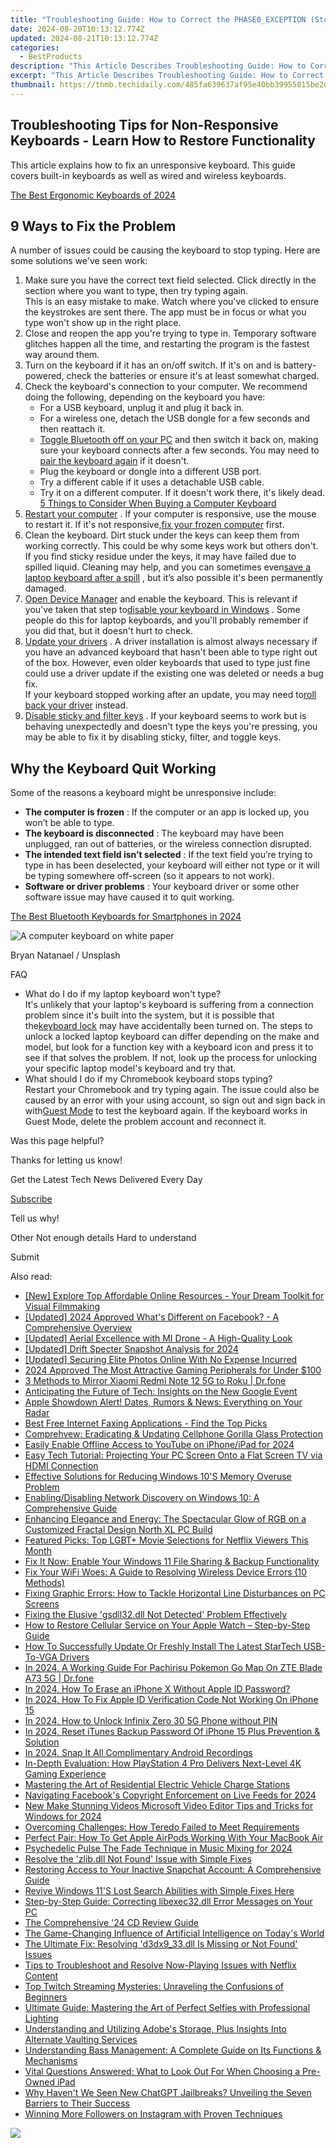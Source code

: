 ```yaml
---
title: "Troubleshooting Guide: How to Correct the PHASE0_EXCEPTION (Stop 0X00000078) Issue"
date: 2024-08-20T10:13:12.774Z
updated: 2024-08-21T10:13:12.774Z
categories:
  - BestProducts
description: "This Article Describes Troubleshooting Guide: How to Correct the PHASE0_EXCEPTION (Stop 0X00000078) Issue"
excerpt: "This Article Describes Troubleshooting Guide: How to Correct the PHASE0_EXCEPTION (Stop 0X00000078) Issue"
thumbnail: https://thmb.techidaily.com/485fa639637af95e40bb39955015be2d5660936e6475a435b4a4c85695223b88.jpg
---
```


## Troubleshooting Tips for Non-Responsive Keyboards - Learn How to Restore Functionality
 This article explains how to fix an unresponsive keyboard. This guide covers built-in keyboards as well as wired and wireless keyboards.

[The Best Ergonomic Keyboards of 2024](https://www.lifewire.com/best-ergonomic-keyboards-4147386)

## 9 Ways to Fix the Problem

 A number of issues could be causing the keyboard to stop typing. Here are some solutions we've seen work:  

1. Make sure you have the correct text field selected. Click directly in the section where you want to type, then try typing again.  
 This is an easy mistake to make. Watch where you've clicked to ensure the keystrokes are sent there. The app must be in focus or what you type won't show up in the right place.
2. Close and reopen the app you're trying to type in. Temporary software glitches happen all the time, and restarting the program is the fastest way around them.
3. Turn on the keyboard if it has an on/off switch. If it's on and is battery-powered, check the batteries or ensure it's at least somewhat charged.
4. Check the keyboard's connection to your computer. We recommend doing the following, depending on the keyboard you have:  
   * For a USB keyboard, unplug it and plug it back in.  
   * For a wireless one, detach the USB dongle for a few seconds and then reattach it.  
   * [Toggle Bluetooth off on your PC](https://www.lifewire.com/turn-on-bluetooth-in-windows-11-5216193) and then switch it back on, making sure your keyboard connects after a few seconds. You may need to [pair the keyboard again](https://www.lifewire.com/set-up-a-bluetooth-device-2640340) if it doesn't.  
   * Plug the keyboard or dongle into a different USB port.  
   * Try a different cable if it uses a detachable USB cable.  
   * Try it on a different computer. If it doesn't work there, it's likely dead.  
[5 Things to Consider When Buying a Computer Keyboard](https://www.lifewire.com/important-keyboard-features-2640341)
5. [Restart your computer](https://www.lifewire.com/how-to-reboot-a-computer-2624568) . If your computer is responsive, use the mouse to restart it. If it's not responsive,[fix your frozen computer](https://www.lifewire.com/fix-frozen-computer-5217030) first.
6. Clean the keyboard. Dirt stuck under the keys can keep them from working correctly. This could be why some keys work but others don't.  
 If you find sticky residue under the keys, it may have failed due to spilled liquid. Cleaning may help, and you can sometimes even[save a laptop keyboard after a spill](https://www.lifewire.com/steps-to-laptop-spill-repair-2378134) , but it’s also possible it's been permanently damaged.
7. [Open Device Manager](https://www.lifewire.com/how-to-open-device-manager-2626075) and enable the keyboard. This is relevant if you've taken that step to[disable your keyboard in Windows](https://www.lifewire.com/disable-laptop-keyboard-in-windows-11-5196395) . Some people do this for laptop keyboards, and you'll probably remember if you did that, but it doesn't hurt to check.
8. [Update your drivers](https://www.lifewire.com/how-to-update-drivers-in-windows-2619214) . A driver installation is almost always necessary if you have an advanced keyboard that hasn't been able to type right out of the box. However, even older keyboards that used to type just fine could use a driver update if the existing one was deleted or needs a bug fix.  
 If your keyboard stopped working after an update, you may need to[roll back your driver](https://www.lifewire.com/how-to-roll-back-a-driver-in-windows-2619217) instead.
9. [Disable sticky and filter keys](https://www.lifewire.com/how-to-turn-off-sticky-keys-windows-4692841) . If your keyboard seems to work but is behaving unexpectedly and doesn't type the keys you're pressing, you may be able to fix it by disabling sticky, filter, and toggle keys.

## Why the Keyboard Quit Working

 Some of the reasons a keyboard might be unresponsive include:

* **The computer is frozen** : If the computer or an app is locked up, you won’t be able to type.
* **The keyboard is disconnected** : The keyboard may have been unplugged, ran out of batteries, or the wireless connection disrupted.
* **The intended text field isn’t selected** : If the text field you’re trying to type in has been deselected, your keyboard will either not type or it will be typing somewhere off-screen (so it appears to not work).
* **Software or driver problems** : Your keyboard driver or some other software issue may have caused it to quit working.

[The Best Bluetooth Keyboards for Smartphones in 2024](https://www.lifewire.com/best-bluetooth-keyboards-for-smartphones-4177695)

![A computer keyboard on white paper](https://www.lifewire.com/thmb/CeM-fcdHU1euNfVLy8semOjckm4=/1500x0/filters:no_upscale():max_bytes(150000):strip_icc():format(webp)/bryan-natanael-hR8l1s4u8QE-unsplash-bf561a995f8840d29937369560cabfab.jpg)

Bryan Natanael / Unsplash

 FAQ

* What do I do if my laptop keyboard won't type?  
 It's unlikely that your laptop's keyboard is suffering from a connection problem since it's built into the system, but it is possible that the[keyboard lock](https://www.lifewire.com/lock-your-keyboard-temporarily-5072812) may have accidentally been turned on. The steps to unlock a locked laptop keyboard can differ depending on the make and model, but look for a function key with a keyboard icon and press it to see if that solves the problem. If not, look up the process for unlocking your specific laptop model's keyboard and try that.
* What should I do if my Chromebook keyboard stops typing?  
 Restart your Chromebook and try typing again. The issue could also be caused by an error with your using account, so sign out and sign back in with[Guest Mode](https://www.lifewire.com/how-to-use-chromebook-guest-mode-4842588) to test the keyboard again. If the keyboard works in Guest Mode, delete the problem account and reconnect it.

Was this page helpful?

Thanks for letting us know!

 Get the Latest Tech News Delivered Every Day

[Subscribe](https://www.lifewire.com/#)

Tell us why!

 Other  Not enough details  Hard to understand

 Submit

<ins class="adsbygoogle"
     style="display:block"
     data-ad-format="autorelaxed"
     data-ad-client="ca-pub-7571918770474297"
     data-ad-slot="1223367746"></ins>



<ins class="adsbygoogle"
     style="display:block"
     data-ad-client="ca-pub-7571918770474297"
     data-ad-slot="8358498916"
     data-ad-format="auto"
     data-full-width-responsive="true"></ins>

<span class="atpl-alsoreadstyle">Also read:</span>
<div><ul>
<li><a href="https://some-knowledge.techidaily.com/new-explore-top-affordable-online-resources-your-dream-toolkit-for-visual-filmmaking/"><u>[New] Explore Top Affordable Online Resources - Your Dream Toolkit for Visual Filmmaking</u></a></li>
<li><a href="https://facebook-videos.techidaily.com/updated-2024-approved-whats-different-on-facebook-a-comprehensive-overview/"><u>[Updated] 2024 Approved  What's Different on Facebook? - A Comprehensive Overview</u></a></li>
<li><a href="https://extra-tips.techidaily.com/updated-aerial-excellence-with-mi-drone-a-high-quality-look/"><u>[Updated] Aerial Excellence with MI Drone - A High-Quality Look</u></a></li>
<li><a href="https://article-posts.techidaily.com/updated-drift-specter-snapshot-analysis-for-2024/"><u>[Updated] Drift Specter Snapshot Analysis for 2024</u></a></li>
<li><a href="https://extra-guidance.techidaily.com/updated-securing-elite-photos-online-with-no-expense-incurred/"><u>[Updated] Securing Elite Photos Online With No Expense Incurred</u></a></li>
<li><a href="https://video-screen-grab.techidaily.com/2024-approved-the-most-attractive-gaming-peripherals-for-under-100/"><u>2024 Approved  The Most Attractive Gaming Peripherals for Under $100</u></a></li>
<li><a href="https://screen-mirror.techidaily.com/3-methods-to-mirror-xiaomi-redmi-note-12-5g-to-roku-drfone-by-drfone-android/"><u>3 Methods to Mirror Xiaomi Redmi Note 12 5G to Roku | Dr.fone</u></a></li>
<li><a href="https://technical-tips.techidaily.com/anticipating-the-future-of-tech-insights-on-the-new-google-event/"><u>Anticipating the Future of Tech: Insights on the New Google Event</u></a></li>
<li><a href="https://technical-tips.techidaily.com/apple-showdown-alert-dates-rumors-and-news-everything-on-your-radar/"><u>Apple Showdown Alert! Dates, Rumors & News: Everything on Your Radar</u></a></li>
<li><a href="https://technical-tips.techidaily.com/best-free-internet-faxing-applications-find-the-top-picks/"><u>Best Free Internet Faxing Applications - Find the Top Picks</u></a></li>
<li><a href="https://technical-tips.techidaily.com/comprehvew-eradicating-and-updating-cellphone-gorilla-glass-protection/"><u>Comprehvew: Eradicating & Updating Cellphone Gorilla Glass Protection</u></a></li>
<li><a href="https://youtube-blog.techidaily.com/y-enable-offline-access-to-youtube-on-iphoneipad-for-2024/"><u>Easily Enable Offline Access to YouTube on iPhone/iPad for 2024</u></a></li>
<li><a href="https://technical-tips.techidaily.com/easy-tech-tutorial-projecting-your-pc-screen-onto-a-flat-screen-tv-via-hdmi-connection/"><u>Easy Tech Tutorial: Projecting Your PC Screen Onto a Flat Screen TV via HDMI Connection</u></a></li>
<li><a href="https://technical-tips.techidaily.com/effective-solutions-for-reducing-windows-10s-memory-overuse-problem/"><u>Effective Solutions for Reducing Windows 10'S Memory Overuse Problem</u></a></li>
<li><a href="https://technical-tips.techidaily.com/enablingdisabling-network-discovery-on-windows-10-a-comprehensive-guide/"><u>Enabling/Disabling Network Discovery on Windows 10: A Comprehensive Guide</u></a></li>
<li><a href="https://hardware-tips.techidaily.com/enhancing-elegance-and-energy-the-spectacular-glow-of-rgb-on-a-customized-fractal-design-north-xl-pc-build/"><u>Enhancing Elegance and Energy: The Spectacular Glow of RGB on a Customized Fractal Design North XL PC Build</u></a></li>
<li><a href="https://technical-tips.techidaily.com/featured-picks-top-lgbtplus-movie-selections-for-netflix-viewers-this-month/"><u>Featured Picks: Top LGBT+ Movie Selections for Netflix Viewers This Month</u></a></li>
<li><a href="https://technical-tips.techidaily.com/fix-it-now-enable-your-windows-11-file-sharing-and-backup-functionality/"><u>Fix It Now: Enable Your Windows 11 File Sharing & Backup Functionality</u></a></li>
<li><a href="https://technical-tips.techidaily.com/fix-your-wifi-woes-a-guide-to-resolving-wireless-device-errors-10-methods/"><u>Fix Your WiFi Woes: A Guide to Resolving Wireless Device Errors (10 Methods)</u></a></li>
<li><a href="https://technical-tips.techidaily.com/fixing-graphic-errors-how-to-tackle-horizontal-line-disturbances-on-pc-screens/"><u>Fixing Graphic Errors: How to Tackle Horizontal Line Disturbances on PC Screens</u></a></li>
<li><a href="https://technical-tips.techidaily.com/fixing-the-elusive-gsdll32dll-not-detected-problem-effectively/"><u>Fixing the Elusive 'gsdll32.dll Not Detected' Problem Effectively</u></a></li>
<li><a href="https://technical-tips.techidaily.com/how-to-restore-cellular-service-on-your-apple-watch-step-by-step-guide/"><u>How to Restore Cellular Service on Your Apple Watch – Step-by-Step Guide</u></a></li>
<li><a href="https://driver-download.techidaily.com/how-to-successfully-update-or-freshly-install-the-latest-startech-usb-to-vga-drivers/"><u>How To Successfully Update Or Freshly Install The Latest StarTech USB-To-VGA Drivers</u></a></li>
<li><a href="https://android-pokemon-go.techidaily.com/in-2024-a-working-guide-for-pachirisu-pokemon-go-map-on-zte-blade-a73-5g-drfone-by-drfone-virtual-android/"><u>In 2024, A Working Guide For Pachirisu Pokemon Go Map On ZTE Blade A73 5G | Dr.fone</u></a></li>
<li><a href="https://apple-account.techidaily.com/in-2024-how-to-erase-an-iphone-x-without-apple-id-password-by-drfone-ios/"><u>In 2024, How To Erase an iPhone X Without Apple ID Password?</u></a></li>
<li><a href="https://apple-account.techidaily.com/in-2024-how-to-fix-apple-id-verification-code-not-working-on-iphone-15-by-drfone-ios/"><u>In 2024, How To Fix Apple ID Verification Code Not Working On iPhone 15</u></a></li>
<li><a href="https://unlock-android.techidaily.com/in-2024-how-to-unlock-infinix-zero-30-5g-phone-without-pin-by-drfone-android/"><u>In 2024, How to Unlock Infinix Zero 30 5G Phone without PIN</u></a></li>
<li><a href="https://ios-unlock.techidaily.com/in-2024-reset-itunes-backup-password-of-iphone-15-plus-prevention-and-solution-by-drfone-ios/"><u>In 2024, Reset iTunes Backup Password Of iPhone 15 Plus Prevention & Solution</u></a></li>
<li><a href="https://video-screen-grab.techidaily.com/in-2024-snap-it-all-complimentary-android-recordings/"><u>In 2024, Snap It All  Complimentary Android Recordings</u></a></li>
<li><a href="https://extra-guidance.techidaily.com/in-depth-evaluation-how-playstation-4-pro-delivers-next-level-4k-gaming-experience/"><u>In-Depth Evaluation: How PlayStation 4 Pro Delivers Next-Level 4K Gaming Experience</u></a></li>
<li><a href="https://technical-tips.techidaily.com/mastering-the-art-of-residential-electric-vehicle-charge-stations/"><u>Mastering the Art of Residential Electric Vehicle Charge Stations</u></a></li>
<li><a href="https://facebook-clips.techidaily.com/navigating-facebooks-copyright-enforcement-on-live-feeds-for-2024/"><u>Navigating Facebook's Copyright Enforcement on Live Feeds for 2024</u></a></li>
<li><a href="https://smart-video-editing.techidaily.com/new-make-stunning-videos-microsoft-video-editor-tips-and-tricks-for-windows-for-2024/"><u>New Make Stunning Videos Microsoft Video Editor Tips and Tricks for Windows for 2024</u></a></li>
<li><a href="https://win-howtos.techidaily.com/overcoming-challenges-how-teredo-failed-to-meet-requirements/"><u>Overcoming Challenges: How Teredo Failed to Meet Requirements</u></a></li>
<li><a href="https://technical-tips.techidaily.com/perfect-pair-how-to-get-apple-airpods-working-with-your-macbook-air/"><u>Perfect Pair: How To Get Apple AirPods Working With Your MacBook Air</u></a></li>
<li><a href="https://extra-support.techidaily.com/psychedelic-pulse-the-fade-technique-in-music-mixing-for-2024/"><u>Psychedelic Pulse  The Fade Technique in Music Mixing for 2024</u></a></li>
<li><a href="https://technical-tips.techidaily.com/resolve-the-zlibdll-not-found-issue-with-simple-fixes/"><u>Resolve the 'zlib.dll Not Found' Issue with Simple Fixes</u></a></li>
<li><a href="https://technical-tips.techidaily.com/restoring-access-to-your-inactive-snapchat-account-a-comprehensive-guide/"><u>Restoring Access to Your Inactive Snapchat Account: A Comprehensive Guide</u></a></li>
<li><a href="https://technical-tips.techidaily.com/revive-windows-11s-lost-search-abilities-with-simple-fixes-here/"><u>Revive Windows 11'S Lost Search Abilities with Simple Fixes Here</u></a></li>
<li><a href="https://technical-tips.techidaily.com/step-by-step-guide-correcting-libexec32dll-error-messages-on-your-pc/"><u>Step-by-Step Guide: Correcting libexec32.dll Error Messages on Your PC</u></a></li>
<li><a href="https://buynow-reviews.techidaily.com/the-comprehensive-24-cd-review-guide/"><u>The Comprehensive '24 CD Review Guide</u></a></li>
<li><a href="https://technical-tips.techidaily.com/the-game-changing-influence-of-artificial-intelligence-on-todays-world/"><u>The Game-Changing Influence of Artificial Intelligence on Today's World</u></a></li>
<li><a href="https://technical-tips.techidaily.com/the-ultimate-fix-resolving-d3dx933dll-is-missing-or-not-found-issues/"><u>The Ultimate Fix: Resolving 'd3dx9_33.dll Is Missing or Not Found' Issues</u></a></li>
<li><a href="https://technical-tips.techidaily.com/tips-to-troubleshoot-and-resolve-now-playing-issues-with-netflix-content/"><u>Tips to Troubleshoot and Resolve Now-Playing Issues with Netflix Content</u></a></li>
<li><a href="https://technical-tips.techidaily.com/top-twitch-streaming-mysteries-unraveling-the-confusions-of-beginners/"><u>Top Twitch Streaming Mysteries: Unraveling the Confusions of Beginners</u></a></li>
<li><a href="https://technical-tips.techidaily.com/ultimate-guide-mastering-the-art-of-perfect-selfies-with-professional-lighting/"><u>Ultimate Guide: Mastering the Art of Perfect Selfies with Professional Lighting</u></a></li>
<li><a href="https://extra-tips.techidaily.com/understanding-and-utilizing-adobes-storage-plus-insights-into-alternate-vaulting-services/"><u>Understanding and Utilizing Adobe's Storage, Plus Insights Into Alternate Vaulting Services</u></a></li>
<li><a href="https://technical-tips.techidaily.com/understanding-bass-management-a-complete-guide-on-its-functions-and-mechanisms/"><u>Understanding Bass Management: A Complete Guide on Its Functions & Mechanisms</u></a></li>
<li><a href="https://technical-tips.techidaily.com/vital-questions-answered-what-to-look-out-for-when-choosing-a-pre-owned-ipad/"><u>Vital Questions Answered: What to Look Out For When Choosing a Pre-Owned iPad</u></a></li>
<li><a href="https://tech-haven.techidaily.com/why-havent-we-seen-new-chatgpt-jailbreaks-unveiling-the-seven-barriers-to-their-success/"><u>Why Haven't We Seen New ChatGPT Jailbreaks? Unveiling the Seven Barriers to Their Success</u></a></li>
<li><a href="https://technical-tips.techidaily.com/winning-more-followers-on-instagram-with-proven-techniques/"><u>Winning More Followers on Instagram with Proven Techniques</u></a></li>
</ul></div>

<!-- affiliate ads begin -->
<a href="https://secure.2checkout.com/order/checkout.php?PRODS=32667153&QTY=1&AFFILIATE=108875&CART=1"><img src="https://www.coolmuster.com/uploads/image/20201228/feature02.png" border="0"></a>
<!-- affiliate ads end -->